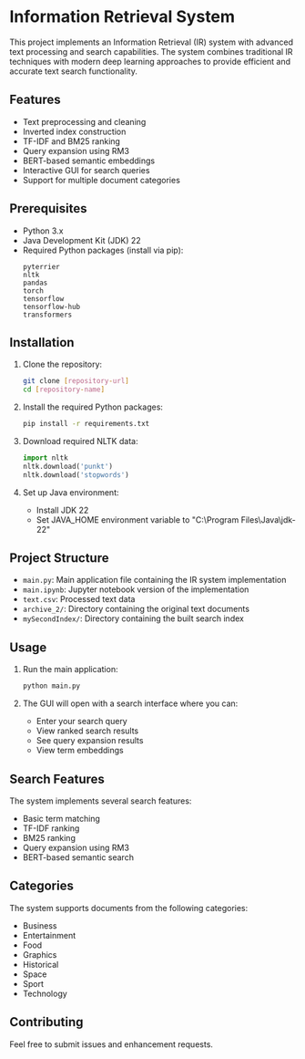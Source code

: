 # Information Retrieval System

This project implements an Information Retrieval (IR) system with advanced text processing and search capabilities. The system combines traditional IR techniques with modern deep learning approaches to provide efficient and accurate text search functionality.

## Features

- Text preprocessing and cleaning
- Inverted index construction
- TF-IDF and BM25 ranking
- Query expansion using RM3
- BERT-based semantic embeddings
- Interactive GUI for search queries
- Support for multiple document categories

## Prerequisites

- Python 3.x
- Java Development Kit (JDK) 22
- Required Python packages (install via pip):
  ```
  pyterrier
  nltk
  pandas
  torch
  tensorflow
  tensorflow-hub
  transformers
  ```

## Installation

1. Clone the repository:
   ```bash
   git clone [repository-url]
   cd [repository-name]
   ```

2. Install the required Python packages:
   ```bash
   pip install -r requirements.txt
   ```

3. Download required NLTK data:
   ```python
   import nltk
   nltk.download('punkt')
   nltk.download('stopwords')
   ```

4. Set up Java environment:
   - Install JDK 22
   - Set JAVA_HOME environment variable to "C:\\Program Files\\Java\\jdk-22"

## Project Structure

- `main.py`: Main application file containing the IR system implementation
- `main.ipynb`: Jupyter notebook version of the implementation
- `text.csv`: Processed text data
- `archive_2/`: Directory containing the original text documents
- `mySecondIndex/`: Directory containing the built search index

## Usage

1. Run the main application:
   ```bash
   python main.py
   ```

2. The GUI will open with a search interface where you can:
   - Enter your search query
   - View ranked search results
   - See query expansion results
   - View term embeddings

## Search Features

The system implements several search features:
- Basic term matching
- TF-IDF ranking
- BM25 ranking
- Query expansion using RM3
- BERT-based semantic search

## Categories

The system supports documents from the following categories:
- Business
- Entertainment
- Food
- Graphics
- Historical
- Space
- Sport
- Technology

## Contributing

Feel free to submit issues and enhancement requests.

